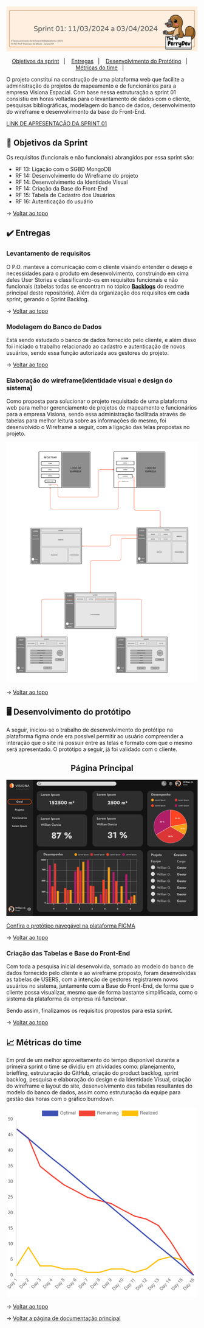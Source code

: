 <br id="topo">

<p align="center"> <img src="./Imagens_md/sp1.png" /></p>

<p align="center">
    <a href="#objetivos">Objetivos da sprint</a> &nbsp |&nbsp &nbsp
    <a href="#entregas">Entregas</a> &nbsp |&nbsp &nbsp
    <a href="#prototipo">Desenvolvimento do Protótipo</a> &nbsp |&nbsp &nbsp 
    <a href="#metricas">Métricas do time</a> &nbsp |&nbsp &nbsp
</p>


O projeto constituí na construção de uma plataforma web que facilite a administração de projetos de mapeamento e de funcionários para a empresa Visiona Espacial. Com base nessa estruturação a sprint 01 consistiu em horas voltadas para o levantamento de dados com o cliente, pesquisas bibliográficas, modelagem do banco de dados, desenvolvimento do wireframe e desenvolvimento da base do Front-End.

[LINK DE APRESENTAÇÃO DA SPRINT 01](https://youtu.be/4JCYQw8IKzM)

<span id="objetivos">
    
## :dart: Objetivos da Sprint
Os requisitos (funcionais e não funcionais) abrangidos por essa sprint são:
- RF 13: Ligação com o SGBD MongoDB
- RF 14: Desenvolvimento do Wireframe do projeto
- RF 14: Desenvolvimento da Identidade Visual
- RF 14: Criação da Base do Front-End
- RF 15: Tabela de Cadastro dos Usuários
- RF 16: Autenticação do usuário



→ [Voltar ao topo](#topo)


<span id="entregas">
        
## :heavy_check_mark: Entregas

### Levantamento de requisitos

O P.O. manteve a comunicação com o cliente visando entender o desejo e necessidades para o produto em desenvolvimento, construindo em cima deles User Stories e classificando-os em requisitos funcionais e não funcionais (tabelas todas se encontram no tópico [**Backlogs**](#backlogs) do readme principal deste repositório). Além da organização dos requisitos em cada sprint, gerando o Sprint Backlog.


→ [Voltar ao topo](#topo)

### Modelagem do Banco de Dados

Está sendo estudado o banco de dados fornecido pelo cliente, e além disso foi iniciado o trabalho relacionado ao cadastro e autenticação de novos usuários, sendo essa função autorizada aos gestores do projeto.


→ [Voltar ao topo](#topo)



### Elaboração do wireframe(identidade visual e design do sistema)

Como proposta para solucionar o projeto requisitado de uma plataforma web para melhor gerenciamento de projetos de mapeamento e funcionários para a empresa Visiona, sendo essa administração facilitada através de tabelas para melhor leitura sobre as informações do mesmo, foi desenvolvido o Wireframe a seguir, com a ligação das telas propostas no projeto.

<p align="center"><img src="./Imagens_md/wireframesp1.png" /><p>



→ [Voltar ao topo](#topo)



<span id="prototipo">
    
## :desktop_computer: Desenvolvimento do protótipo
A seguir, iniciou-se o trabalho de desenvolvimento do protótipo na plataforma figma onde era possível permitir ao usuário compreender a interação que o site irá possuir entre as telas e formato com que o mesmo será apresentado. O protótipo a seguir, já foi validado com o cliente.
    

<h2 align="center">Página Principal</h2>
<p align="center"><img src="./Imagens_md/paginaPrincipal.png" /></p>

[Confira o protótipo navegável na plataforma FIGMA](https://www.figma.com/proto/QdEmUPrhT49XvnToH1PQrl/Visiona-Espacial-Dashboard?type=design&node-id=1-2&t=YEoMTNcHwZBQqTsB-0&scaling=min-zoom&page-id=0%3A1&starting-point-node-id=1%3A2)

→ [Voltar ao topo](#topo)

### Criação das Tabelas e Base do Front-End
Com toda a pesquisa inicial desenvolvida, somado ao modelo do banco de dados fornecido pelo cliente e ao wireframe proposto, foram desenvolvidas as tabelas de USERS, com a intenção de gestores registrarem novos usuários no sistema, juntamente com a Base do Front-End, de forma que o cliente possa visualizar, mesmo que de forma bastante simplificada, como o sistema da plataforma da empresa irá funcionar.


Sendo assim, finalizamos os requisitos propostos para esta sprint.

→ [Voltar ao topo](#topo)


 <span id="metricas">
     
## :chart_with_upwards_trend: Métricas do time
Em prol de um melhor aproveitamento do tempo disponível durante a primeira sprint o time se dividiu em atividades como: planejamento, brieffing, estruturação do GitHub, criação do product backlog, sprint backlog, pesquisa e elaboração do design e da Identidade Visual, criação do wireframe e layout do site, desenvolvimento das tabelas resultantes do modelo do banco de dados, assim como estruturação da equipe para gestão das horas com o gráfico burndown.
    
<p align="center"><img src="./Imagens_md/burndownsp1.png" /></p>
    


→ [Voltar ao topo](#topo)

→ [Voltar a página de documentação principal](https://github.com/ThePerryDev/visiona-documentation/tree/main?tab=readme-ov-file)